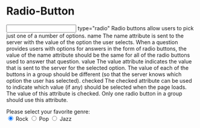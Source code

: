# Radio-Button

<input>
type="radio"
Radio buttons allow users to pick just one of a number of options.
name
The name attribute is sent to the server with the value of the option the user selects. When a question provides users with options for answers in the form of radio buttons, the value of the name attribute should be the same for all of the radio buttons used to answer that question.
value
The value attribute indicates the value that is sent to the server for the selected option. The value of each of the buttons in a group should be different (so that the server knows which option the user has selected).
checked
The checked attribute can be used to indicate which value (if any) should be selected when the page loads. The value of this attribute is checked. Only one radio button in a group should use this attribute.


<form action="http://www.example.com/profile.php">
 <p>Please select your favorite genre:
  <br />
  <input type="radio" name="genre" value="rock" checked="checked" /> Rock
  <input type="radio" name="genre" value="pop" /> Pop
  <input type="radio" name="genre" value="jazz" /> Jazz
 </p>
</form>
